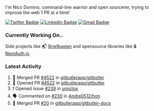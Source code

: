 
I'm Nico Domino, command-line warrior and open sourcerer, trying to improve the web 1 PR at a time!

[![Twitter Badge](https://img.shields.io/badge/-@ndom91-1ca0f1?style=flat-square&labelColor=1ca0f1&logo=twitter&logoColor=white&link=https://twitter.com/ndom91)](https://twitter.com/ndom91) [![Linkedin Badge](https://img.shields.io/badge/-ndom91-blue?style=flat-square&logo=Linkedin&logoColor=white&link=https://www.linkedin.com/in/ndom91/)](https://www.linkedin.com/in/ndom91/) [![Gmail Badge](https://img.shields.io/badge/-yo@ndo.dev-c14438?style=flat-square&logo=mail.ru&logoColor=white&link=mailto:yo@ndo.dev)](mailto:yo@ndo.dev)

### Currently Working On..

Side projects like 📬 [Briefkasten](https://briefkastenhq.com) and opensource libraries like 🔒 [NextAuth.js](https://github.com/nextauthjs/next-auth).

<!--START_SECTION_PROFILE_VIEWS:readme-info-->
<!--END_SECTION_PROFILE_VIEWS:readme-info-->

<!--START_SECTION_DAILY_COMMIT:readme-info-->
<!--END_SECTION_DAILY_COMMIT:readme-info-->

<!--START_SECTION_WEEKLY_COMMIT:readme-info-->
<!--END_SECTION_WEEKLY_COMMIT:readme-info-->

### Latest Activity

<!--START_SECTION:activity-->
1. 🎉 Merged PR [#4522](https://github.com/gitbutlerapp/gitbutler/pull/4522) in [gitbutlerapp/gitbutler](https://github.com/gitbutlerapp/gitbutler)
2. 💪 Opened PR [#4522](https://github.com/gitbutlerapp/gitbutler/pull/4522) in [gitbutlerapp/gitbutler](https://github.com/gitbutlerapp/gitbutler)
3. ❗ Opened issue [#239](https://github.com/unjs/ipx/issues/239) in [unjs/ipx](https://github.com/unjs/ipx)
4. 🗣 Commented on [#230](https://github.com/Andre0512/hon/issues/230#issuecomment-2254498566) in [Andre0512/hon](https://github.com/Andre0512/hon)
5. 🎉 Merged PR [#20](https://github.com/gitbutlerapp/gitbutler-docs/pull/20) in [gitbutlerapp/gitbutler-docs](https://github.com/gitbutlerapp/gitbutler-docs)
<!--END_SECTION:activity-->
